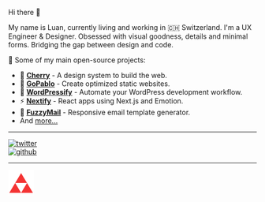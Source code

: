 Hi there 👋

My name is Luan, currently living and working in 🇨🇭 Switzerland. I'm a UX Engineer & Designer. Obsessed with visual goodness, details and minimal forms. Bridging the gap between design and code.

🚀 Some of my main open-source projects:

- 🍒 [**Cherry**](https://cherry.design/) - A design system to build the web.
- 🐺 [**GoPablo**](https://www.gopablo.co/) - Create optimized static websites.
- 🎈 [**WordPressify**](https://www.wordpressify.co/) - Automate your WordPress development workflow.
- ⚡ [**Nextify**](https://www.nextify.me/) - React apps using Next.js and Emotion.
- 📨 [**FuzzyMail**](https://www.fuzzymail.co/) - Responsive email template generator.
- And [more...](https://github.com/luangjokaj)

---

[![twitter](https://img.shields.io/twitter/follow/luangjokaj?style=social)](https://twitter.com/LuanGjokaj)  
[![github](https://img.shields.io/github/followers/luangjokaj?style=social)](https://github.com/luangjokaj)

---

[![riangle](assets/logo.svg)](https://www.riangle.com)
